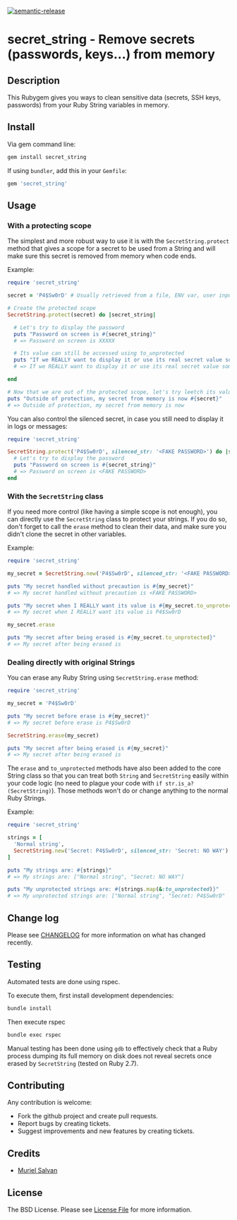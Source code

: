 [![semantic-release](https://img.shields.io/badge/%20%20%F0%9F%93%A6%F0%9F%9A%80-semantic--release-e10079.svg)](https://github.com/semantic-release/semantic-release)

# secret_string - Remove secrets (passwords, keys...) from memory

## Description

This Rubygem gives you ways to clean sensitive data (secrets, SSH keys, passwords) from your Ruby String variables in memory.

## Install

Via gem command line:

```bash
gem install secret_string
```

If using `bundler`, add this in your `Gemfile`:

```ruby
gem 'secret_string'
```

## Usage

### With a protecting scope

The simplest and more robust way to use it is with the `SecretString.protect` method that gives a scope for a secret to be used from a String and will make sure this secret is removed from memory when code ends.

Example:
```ruby
require 'secret_string'

secret = 'P4$Sw0rD' # Usually retrieved from a file, ENV var, user input...

# Create the protected scope
SecretString.protect(secret) do |secret_string|

  # Let's try to display the password
  puts "Password on screen is #{secret_string}"
  # => Password on screen is XXXXX

  # Its value can still be accessed using to_unprotected
  puts "If we REALLY want to display it or use its real secret value somewhere: #{secret_string.to_unprotected}"
  # => If we REALLY want to display it or use its real secret value somewhere: P4$Sw0rD

end

# Now that we are out of the protected scope, let's try leetch its value again!
puts "Outside of protection, my secret from memory is now #{secret}"
# => Outside of protection, my secret from memory is now
```

You can also control the silenced secret, in case you still need to display it in logs or messages:
```ruby
require 'secret_string'

SecretString.protect('P4$Sw0rD', silenced_str: '<FAKE PASSWORD>') do |secret_string|
  # Let's try to display the password
  puts "Password on screen is #{secret_string}"
  # => Password on screen is <FAKE PASSWORD>
end
```

### With the `SecretString` class

If you need more control (like having a simple scope is not enough), you can directly use the `SecretString` class to protect your strings.
If you do so, don't forget to call the `erase` method to clean their data, and make sure you didn't clone the secret in other variables.

Example:
```ruby
require 'secret_string'

my_secret = SecretString.new('P4$Sw0rD', silenced_str: '<FAKE PASSWORD>')

puts "My secret handled without precaution is #{my_secret}"
# => My secret handled without precaution is <FAKE PASSWORD>

puts "My secret when I REALLY want its value is #{my_secret.to_unprotected}"
# => My secret when I REALLY want its value is P4$Sw0rD

my_secret.erase

puts "My secret after being erased is #{my_secret.to_unprotected}"
# => My secret after being erased is
```

### Dealing directly with original Strings

You can erase any Ruby String using `SecretString.erase` method:

```ruby
require 'secret_string'

my_secret = 'P4$Sw0rD'

puts "My secret before erase is #{my_secret}"
# => My secret before erase is P4$Sw0rD

SecretString.erase(my_secret)

puts "My secret after being erased is #{my_secret}"
# => My secret after being erased is
```

The `erase` and `to_unprotected` methods have also been added to the core String class so that you can treat both `String` and `SecretString` easily within your code logic (no need to plague your code with `if str.is_a?(SecretString)`). Those methods won't do or change anything to the normal Ruby Strings.

Example:
```ruby
require 'secret_string'

strings = [
  'Normal string',
  SecretString.new('Secret: P4$Sw0rD', silenced_str: 'Secret: NO WAY')
]

puts "My strings are: #{strings}"
# => My strings are: ["Normal string", "Secret: NO WAY"]

puts "My unprotected strings are: #{strings.map(&:to_unprotected)}"
# => My unprotected strings are: ["Normal string", "Secret: P4$Sw0rD"
```

## Change log

Please see [CHANGELOG](CHANGELOG.md) for more information on what has changed recently.

## Testing

Automated tests are done using rspec.

To execute them, first install development dependencies:

```bash
bundle install
```

Then execute rspec

```bash
bundle exec rspec
```

Manual testing has been done using `gdb` to effectively check that a Ruby process dumping its full memory on disk does not reveal secrets once erased by `SecretString` (tested on Ruby 2.7).

## Contributing

Any contribution is welcome:
* Fork the github project and create pull requests.
* Report bugs by creating tickets.
* Suggest improvements and new features by creating tickets.

## Credits

- [Muriel Salvan](https://x-aeon.com/muriel)

## License

The BSD License. Please see [License File](LICENSE.md) for more information.
